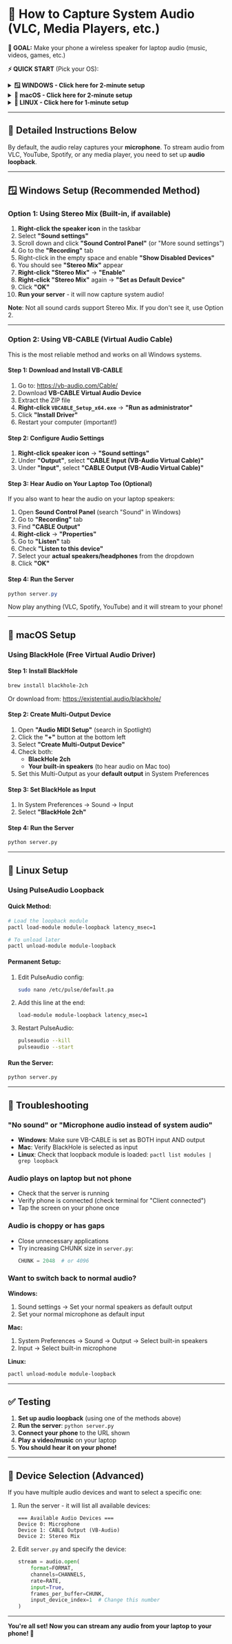 # 🎵 How to Capture System Audio (VLC, Media Players, etc.)

**🎯 GOAL:** Make your phone a wireless speaker for laptop audio (music, videos, games, etc.)

**⚡ QUICK START** (Pick your OS):

<details>
<summary><b>🪟 WINDOWS - Click here for 2-minute setup</b></summary>

### Option A: Stereo Mix (If available - try this first!)
1. Right-click speaker icon → "Sound settings"
2. Click "Sound Control Panel" 
3. "Recording" tab → Right-click empty space → "Show Disabled Devices"
4. If you see **"Stereo Mix"**: Right-click → Enable → Set as Default
5. Done! Run `python server.py` - it will now stream system audio!

### Option B: VB-CABLE (If Stereo Mix not available)
1. Download: https://vb-audio.com/Cable/
2. Extract ZIP → Right-click `VBCABLE_Setup_x64.exe` → "Run as administrator"
3. Install → Restart computer
4. Sound settings → Output: "CABLE Input" | Input: "CABLE Output"  
5. Done! Run `python server.py`

**To hear on laptop too:** Recording tab → CABLE Output → Properties → Listen tab → Check "Listen to this device" → Select your speakers

</details>

<details>
<summary><b>🍎 macOS - Click here for 2-minute setup</b></summary>

1. Install BlackHole: `brew install blackhole-2ch`
2. Open "Audio MIDI Setup" (Spotlight search)
3. Click "+" → "Create Multi-Output Device"
4. Check: BlackHole 2ch + Built-in speakers
5. System Preferences → Sound → Output: Multi-Output | Input: BlackHole
6. Done! Run `python server.py`

</details>

<details>
<summary><b>🐧 LINUX - Click here for 1-minute setup</b></summary>

```bash
# Enable loopback
pactl load-module module-loopback latency_msec=1

# Run server
python server.py

# To disable later
pactl unload-module module-loopback
```

</details>

---

## 📖 Detailed Instructions Below

By default, the audio relay captures your **microphone**. To stream audio from VLC, YouTube, Spotify, or any media player, you need to set up **audio loopback**.

---

## 🪟 Windows Setup (Recommended Method)

### Option 1: Using Stereo Mix (Built-in, if available)

1. **Right-click the speaker icon** in the taskbar
2. Select **"Sound settings"**
3. Scroll down and click **"Sound Control Panel"** (or "More sound settings")
4. Go to the **"Recording"** tab
5. Right-click in the empty space and enable **"Show Disabled Devices"**
6. You should see **"Stereo Mix"** appear
7. **Right-click "Stereo Mix"** → **"Enable"**
8. **Right-click "Stereo Mix"** again → **"Set as Default Device"**
9. Click **"OK"**
10. **Run your server** - it will now capture system audio!

**Note**: Not all sound cards support Stereo Mix. If you don't see it, use Option 2.

---

### Option 2: Using VB-CABLE (Virtual Audio Cable)

This is the most reliable method and works on all Windows systems.

#### Step 1: Download and Install VB-CABLE

1. Go to: https://vb-audio.com/Cable/
2. Download **VB-CABLE Virtual Audio Device**
3. Extract the ZIP file
4. **Right-click `VBCABLE_Setup_x64.exe`** → **"Run as administrator"**
5. Click **"Install Driver"**
6. Restart your computer (important!)

#### Step 2: Configure Audio Settings

1. **Right-click speaker icon** → **"Sound settings"**
2. Under **"Output"**, select **"CABLE Input (VB-Audio Virtual Cable)"**
3. Under **"Input"**, select **"CABLE Output (VB-Audio Virtual Cable)"**

#### Step 3: Hear Audio on Your Laptop Too (Optional)

If you also want to hear the audio on your laptop speakers:

1. Open **Sound Control Panel** (search "Sound" in Windows)
2. Go to **"Recording"** tab
3. Find **"CABLE Output"**
4. **Right-click** → **"Properties"**
5. Go to **"Listen"** tab
6. Check **"Listen to this device"**
7. Select your **actual speakers/headphones** from the dropdown
8. Click **"OK"**

#### Step 4: Run the Server

```powershell
python server.py
```

Now play anything (VLC, Spotify, YouTube) and it will stream to your phone!

---

## 🍎 macOS Setup

### Using BlackHole (Free Virtual Audio Driver)

#### Step 1: Install BlackHole

```bash
brew install blackhole-2ch
```

Or download from: https://existential.audio/blackhole/

#### Step 2: Create Multi-Output Device

1. Open **"Audio MIDI Setup"** (search in Spotlight)
2. Click the **"+"** button at the bottom left
3. Select **"Create Multi-Output Device"**
4. Check both:
   - **BlackHole 2ch**
   - **Your built-in speakers** (to hear audio on Mac too)
5. Set this Multi-Output as your **default output** in System Preferences

#### Step 3: Set BlackHole as Input

1. In System Preferences → Sound → Input
2. Select **"BlackHole 2ch"**

#### Step 4: Run the Server

```bash
python server.py
```

---

## 🐧 Linux Setup

### Using PulseAudio Loopback

#### Quick Method:

```bash
# Load the loopback module
pactl load-module module-loopback latency_msec=1

# To unload later
pactl unload-module module-loopback
```

#### Permanent Setup:

1. Edit PulseAudio config:
   ```bash
   sudo nano /etc/pulse/default.pa
   ```

2. Add this line at the end:
   ```
   load-module module-loopback latency_msec=1
   ```

3. Restart PulseAudio:
   ```bash
   pulseaudio --kill
   pulseaudio --start
   ```

#### Run the Server:

```bash
python server.py
```

---

## 🔧 Troubleshooting

### "No sound" or "Microphone audio instead of system audio"

- **Windows**: Make sure VB-CABLE is set as BOTH input AND output
- **Mac**: Verify BlackHole is selected as input
- **Linux**: Check that loopback module is loaded: `pactl list modules | grep loopback`

### Audio plays on laptop but not phone

- Check that the server is running
- Verify phone is connected (check terminal for "Client connected")
- Tap the screen on your phone once

### Audio is choppy or has gaps

- Close unnecessary applications
- Try increasing CHUNK size in `server.py`:
  ```python
  CHUNK = 2048  # or 4096
  ```

### Want to switch back to normal audio?

**Windows:**
1. Sound settings → Set your normal speakers as default output
2. Set your normal microphone as default input

**Mac:**
1. System Preferences → Sound → Output → Select built-in speakers
2. Input → Select built-in microphone

**Linux:**
```bash
pactl unload-module module-loopback
```

---

## ✅ Testing

1. **Set up audio loopback** (using one of the methods above)
2. **Run the server**: `python server.py`
3. **Connect your phone** to the URL shown
4. **Play a video/music** on your laptop
5. **You should hear it on your phone!**

---

## 📝 Device Selection (Advanced)

If you have multiple audio devices and want to select a specific one:

1. Run the server - it will list all available devices:
   ```
   === Available Audio Devices ===
   Device 0: Microphone
   Device 1: CABLE Output (VB-Audio)
   Device 2: Stereo Mix
   ```

2. Edit `server.py` and specify the device:
   ```python
   stream = audio.open(
       format=FORMAT,
       channels=CHANNELS,
       rate=RATE,
       input=True,
       frames_per_buffer=CHUNK,
       input_device_index=1  # Change this number
   )
   ```

---

**You're all set! Now you can stream any audio from your laptop to your phone! 🎉**

